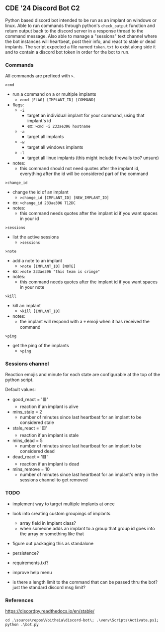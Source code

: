 ## CDE '24 Discord Bot C2
Python based discord bot intended to be run as an implant on windows or linux. Able to run commands through python's `check_output` function and return output back to the discord server in a response thread to the command message. Also able to manage a "sessions" text channel where the bot instances will heartbeat, post their info, and react to stale or dead implants. The script expected a file named `token.txt` to exist along side it and to contain a discord bot token in order for the bot to run.

### Commands
All commands are prefixed with `>`.

`>cmd`
- run a command on a or multiple implants
  - `>cmd [FLAG] [IMPLANT_ID] [COMMAND]`
- flags:
  - `-i`
    - target an individual implant for your command, using that implant's id
    - ex: `>cmd -i 233ae396 hostname`
  - `-a`
    - target all implants
  - `-w`
    - target all windows implants
  - `-l`
    - target all linux implants (this might include firewalls too? unsure)
- notes:
  - this command should not need quotes after the implant id, everything after the id will be considered part of the command

`>change_id`
- change the id of an implant
  - `>change_id [IMPLANT_ID] [NEW_IMPLANT_ID]`
- ex: `>change_id 233ae396 T12DC`
- notes:
  - this command needs quotes after the implant id if you want spaces in your id

`>sessions`
- list the active sessions
  - `>sessions`

`>note`
- add a note to an implant
  - `>note [IMPLANT_ID] [NOTE]`
- ex: `>note 233ae396 "this team is cringe"`
- notes:
  - this command needs quotes after the implant id if you want spaces in your note

`>kill`
- kill an implant
  - `>kill [IMPLANT_ID]`
- notes:
  - the implant will respond with a 💀 emoji when it has received the command

`>ping`
- get the ping of the implants
  - `>ping`

### Sessions channel
Reaction emojis and minute for each state are configurable at the top of the python script.

Default values:
- good_react = '🟩'
  - reaction if an implant is alive
- mins_stale = 2
  - number of minutes since last heartbeat for an implant to be considered stale
- stale_react = '🟨'
  - reaction if an implant is stale
- mins_dead = 5
  - number of minutes since last heartbeat for an implant to be considered dead
- dead_react = '🟥'
  - reaction if an implant is dead
- mins_remove = 10
  - number of minutes since last heartbeat for an implant's entry in the sessions channel to get removed

### TODO
- implement way to target multiple implants at once
- look into creating custom groupings of implants
  - array field in Implant class?
  - when someone adds an implant to a group that group id goes into the array or something like that
- figure out packaging this as standalone
- persistence?

- requirements.txt?
- improve help menu
- is there a length limit to the command that can be passed thru the bot? just the standard discord msg limit?

### References
https://discordpy.readthedocs.io/en/stable/


`cd .\source\repos\Voitheia\discord-bot\; .\venv\Scripts\Activate.ps1; python .\bot.py`
